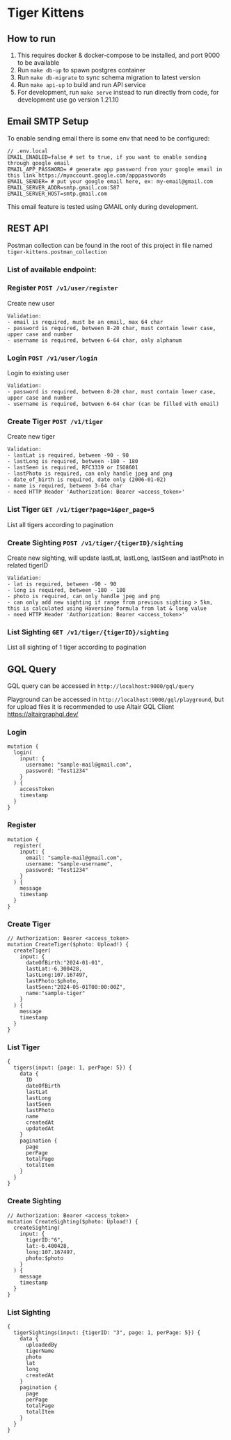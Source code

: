 # Tiger Kittens

## How to run

1. This requires docker & docker-compose to be installed, and port 9000 to be available
2. Run `make db-up` to spawn postgres container
3. Run `make db-migrate` to sync schema migration to latest version
4. Run `make api-up` to build and run API service
5. For development, run `make serve` instead to run directly from code, for development use go version 1.21.10

## Email SMTP Setup

To enable sending email there is some env that need to be configured:
```
// .env.local
EMAIL_ENABLED=false # set to true, if you want to enable sending through google email
EMAIL_APP_PASSWORD= # generate app password from your google email in this link https://myaccount.google.com/apppasswords
EMAIL_SENDER= # put your google email here, ex: my-email@gmail.com
EMAIL_SERVER_ADDR=smtp.gmail.com:587
EMAIL_SERVER_HOST=smtp.gmail.com
```

This email feature is tested using GMAIL only during development.

## REST API

Postman collection can be found in the root of this project in file named `tiger-kittens.postman_collection`

### List of available endpoint:

### Register `POST /v1/user/register`

Create new user
```
Validation:
- email is required, must be an email, max 64 char
- password is required, between 8-20 char, must contain lower case, upper case and number
- username is required, between 6-64 char, only alphanum
```

### Login `POST /v1/user/login`

Login to existing user
```
Validation:
- password is required, between 8-20 char, must contain lower case, upper case and number
- username is required, between 6-64 char (can be filled with email)
```

### Create Tiger `POST /v1/tiger`

Create new tiger
```
Validation:
- lastLat is required, between -90 - 90
- lastLong is required, between -180 - 180
- lastSeen is required, RFC3339 or ISO8601
- lastPhoto is required, can only handle jpeg and png
- date_of_birth is required, date only (2006-01-02)
- name is required, between 3-64 char
- need HTTP Header 'Authorization: Bearer <access_token>'
```

### List Tiger `GET /v1/tiger?page=1&per_page=5`

List all tigers according to pagination

### Create Sighting `POST /v1/tiger/{tigerID}/sighting`

Create new sighting, will update lastLat, lastLong, lastSeen and lastPhoto in related tigerID
```
Validation:
- lat is required, between -90 - 90
- long is required, between -180 - 180
- photo is required, can only handle jpeg and png
- can only add new sighting if range from previous sighting > 5km, this is calculated using Haversine formula from lat & long value
- need HTTP Header 'Authorization: Bearer <access_token>'
```

### List Sighting `GET /v1/tiger/{tigerID}/sighting`

List all sighting of 1 tiger according to pagination

## GQL Query

GQL query can be accessed in `http://localhost:9000/gql/query`

Playground can be accessed in `http://localhost:9000/gql/playground`, but for upload files it is recommended to use Altair GQL Client https://altairgraphql.dev/  

### Login

```
mutation {
  login(
    input: {
      username: "sample-mail@gmail.com", 
      password: "Test1234"
    }
  ) {
    accessToken
    timestamp
  }
}
```

### Register

```
mutation {
  register(
    input: {
      email: "sample-mail@gmail.com", 
      username: "sample-username", 
      password: "Test1234"
    }
  ) {
    message
    timestamp
  }
}
```

### Create Tiger

```
// Authorization: Bearer <access_token>
mutation CreateTiger($photo: Upload!) {
  createTiger(
    input: {
      dateOfBirth:"2024-01-01",
      lastLat:-6.300428,
      lastLong:107.167497,
      lastPhoto:$photo,
      lastSeen:"2024-05-01T00:00:00Z",
      name:"sample-tiger"
    }
  ) {
    message
    timestamp
  }
}
```

### List Tiger

```
{
  tigers(input: {page: 1, perPage: 5}) {
    data {
      ID
      dateOfBirth
      lastLat
      lastLong
      lastSeen
      lastPhoto
      name
      createdAt
      updatedAt
    }
    pagination {
      page
      perPage
      totalPage
      totalItem
    }
  }
}
```

### Create Sighting

```
// Authorization: Bearer <access_token>
mutation CreateSighting($photo: Upload!) {
  createSighting(
    input: {
      tigerID:"6",
      lat:-6.400428,
      long:107.167497,
      photo:$photo
    }
  ) {
    message
    timestamp
  }
}
```

### List Sighting

```
{
  tigerSightings(input: {tigerID: "3", page: 1, perPage: 5}) {
    data {
      uploadedBy
      tigerName
      photo
      lat
      long
      createdAt
    }
    pagination {
      page
      perPage
      totalPage
      totalItem
    }
  }
}
```
